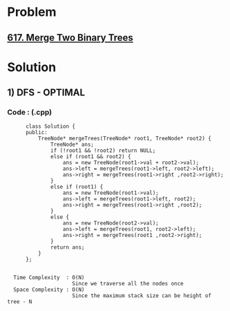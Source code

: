 # Problem

## [617. Merge Two Binary Trees](https://leetcode.com/problems/merge-two-binary-trees/)


# Solution 

## 1) DFS - OPTIMAL

       
      
      
   ### Code : (.cpp)
    
          class Solution {
          public:
              TreeNode* mergeTrees(TreeNode* root1, TreeNode* root2) {
                  TreeNode* ans;
                  if (!root1 && !root2) return NULL;
                  else if (root1 && root2) {
                      ans = new TreeNode(root1->val + root2->val);
                      ans->left = mergeTrees(root1->left, root2->left);
                      ans->right = mergeTrees(root1->right ,root2->right);    
                  } 
                  else if (root1) {
                      ans = new TreeNode(root1->val);
                      ans->left = mergeTrees(root1->left, root2);
                      ans->right = mergeTrees(root1->right ,root2);    
                  } 
                  else {
                      ans = new TreeNode(root2->val);
                      ans->left = mergeTrees(root1, root2->left);
                      ans->right = mergeTrees(root1 ,root2->right);    
                  } 
                  return ans;
              }
          };

 
      Time Complexity  : O(N) 
                         Since we traverse all the nodes once
      Space Complexity : O(N)
                         Since the maximum stack size can be height of tree - N 
